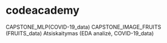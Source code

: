 # codeacademy
CAPSTONE_MLP(COVID-19_data)
CAPSTONE_IMAGE_FRUITS (FRUITS_data)
Atsiskaitymas (EDA analizė, COVID-19_data)
